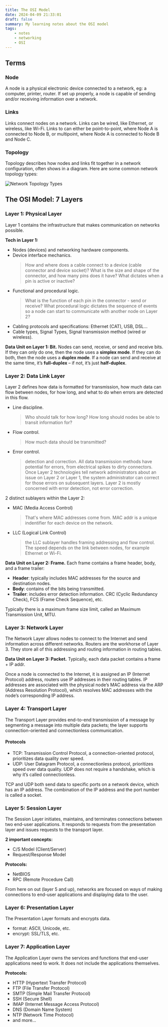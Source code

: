 ```yaml
---
title: The OSI Model
date: 2024-04-09 21:33:01
draft: false
summary: My learning notes about the OSI model
tags:
    - notes
    - networking
    - OSI
---
```


## Terms

### Node

A node is a physical electronic device connected to a network,
eg: a computer, printer, router.
If set up properly, a node is capable of sending and/or receiving information over a network.

### Links

Links connect nodes on a network. Links can be wired, like Ethernet, or wireless, like Wi-Fi.
Links to can either be point-to-point, where Node A is connected to Node B, or multipoint, where Node A is connected to Node B and Node C.

### Topology

Topology describes how nodes and links fit together in a network configuration, often shows in a diagram. Here are some common network topology types:

![Network Topology Types](/img/network-topology-types.jpg)

## The OSI Model: 7 Layers

### Layer 1: Physical Layer

Layer 1 contains the infrastructure that makes communication on networks possible.

**Tech in Layer 1:**

- Nodes (devices) and networking hardware components.
- Device interface mechanics.
    > How and where does a cable connect to a device (cable connector and device socket)? What is the size and shape of the connector, and how many pins does it have? What dictates when a pin is active or inactive?
- Functional and procedural logic.
    > What is the function of each pin in the connector - send or receive? What procedural logic dictates the sequence of events so a node can start to communicate with another node on Layer 2?
- Cabling protocols and specifications: Ethernet (CAT), USB, DSL...
- Cable types, Signal Types, Signal transmission method (wired or wireless).

**Data Unit on Layer 1: Bit.** Nodes can send, receive, or send and receive bits. If they can only do one, then the node uses a **simplex mode**. If they can do both, then the node uses a **duplex mode**. If a node can send and receive at the same time, it’s **full-duplex** – if not, it’s just **half-duplex**.

### Layer 2: Data Link Layer

Layer 2 defines how data is formatted for transmission, how much data can flow between nodes, for how long, and what to do when errors are detected in this flow.

- Line discipline.
    > Who should talk for how long? How long should nodes be able to transit information for?
- Flow control.
    > How much data should be transmitted?
- Error control.
    > detection and correction. All data transmission methods have potential for errors, from electrical spikes to dirty connectors. Once Layer 2 technologies tell network administrators about an issue on Layer 2 or Layer 1, the system administrator can correct for those errors on subsequent layers. Layer 2 is mostly concerned with error detection, not error correction.

2 distinct sublayers within the Layer 2:

- MAC (Media Access Control)
    > That's where MAC addresses come from. MAC addr is a unique indentifier for each device on the network.
- LLC (Logical Link Control)
    > the LLC sublayer handles framing addressing and flow control. The speed depends on the link between nodes, for example Ethernet or Wi-Fi.

**Data Unit on Layer 2: Frame.** Each frame contains a frame header, body, and a frame trailer:

- **Header**: typically includes MAC addresses for the source and destination nodes.
- **Body**: contains of the bits being transmitted.
- **Trailer**: includes error detection information. CRC (Cyclic Redundancy Check), FCS (Frame Check Sequence), etc.

Typically there is a maximum frame size limit, called an Maximum Transmission Unit, MTU.

### Layer 3: Network Layer

The Network Layer allows nodes to connect to the Internet and send information across different networks. Routers are the workhorse of Layer 3. They store all of this addressing and routing information in routing tables.

**Data Unit on Layer 3: Packet.** Typically, each data packet contains a frame + IP addr.

Once a node is connected to the Internet, it is assigned an IP (Internet Protocol) address, routers use IP addresses in their routing tables.
IP addresses are associated with the physical node’s MAC address via the ARP (Address Resolution Protocol), which resolves MAC addresses with the node’s corresponding IP address.

### Layer 4: Transport Layer

The Transport Layer provides end-to-end transmission of a message by segmenting a message into multiple data packets; the layer supports connection-oriented and connectionless communication.

#### Protocols

- TCP: Transmission Control Protocol, a connection-oriented protocol, prioritizes data quality over speed.
- UDP: User Datagram Protocol, a connectionless protocol, prioritizes speed over data quality. UDP does not require a handshake, which is why it’s called connectionless.

TCP and UDP both send data to specific ports on a network device, which has an IP address.
The combination of the IP address and the port number is called a socket.

### Layer 5: Session Layer

The Session Layer initiates, maintains, and terminates connections between two end-user applications. It responds to requests from the presentation layer and issues requests to the transport layer.

**2 important concepts:**

- C/S Model (Client/Server)
- Request/Response Model

**Protocols:**

- NetBIOS
- RPC (Remote Procedure Call)

From here on out (layer 5 and up), networks are focused on ways of making connections to end-user applications and displaying data to the user.

### Layer 6: Presentation Layer

The Presentation Layer formats and encrypts data.

- format: ASCII, Unicode, etc.
- encrypt: SSL/TLS, etc.

### Layer 7: Application Layer

The Application Layer owns the services and functions that end-user applications need to work. It does not include the applications themselves.

**Protocols:**

- HTTP (Hypertext Transfer Protocol)
- FTP (File Transfer Protocol)
- SMTP (Simple Mail Transfer Protocol)
- SSH (Secure Shell)
- IMAP (Internet Message Access Protocol)
- DNS (Domain Name System)
- NTP (Network Time Protocol)
- and more...
